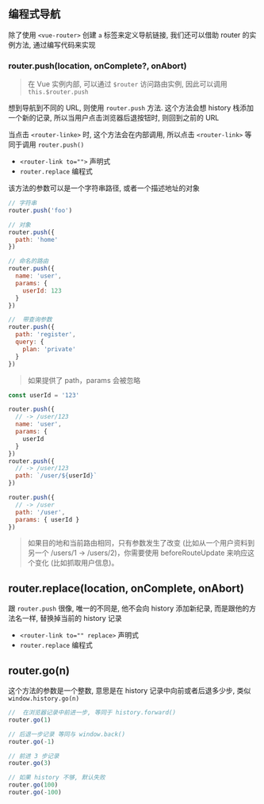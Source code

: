 ## 编程式导航

除了使用 `<vue-router>` 创建 `a` 标签来定义导航链接, 我们还可以借助 router 的实例方法, 通过编写代码来实现

### router.push(location, onComplete?, onAbort)

> 在 Vue 实例内部, 可以通过 `$router` 访问路由实例, 因此可以调用 `this.$router.push`

想到导航到不同的 URL, 则使用 `router.push` 方法. 这个方法会想 history 栈添加一个新的记录, 所以当用户点击浏览器后退按钮时, 则回到之前的 URL

当点击 `<router-linke>` 时, 这个方法会在内部调用, 所以点击 `<router-link>` 等同于调用 `router.push()`

- `<router-link to="">` 声明式
- `router.replace` 编程式

该方法的参数可以是一个字符串路径, 或者一个描述地址的对象

```js
// 字符串
router.push('foo')

// 对象
router.push({
  path: 'home'
})

// 命名的路由
router.push({
  name: 'user',
  params: {
    userId: 123
  }
})

//  带查询参数
router.push({
  path: 'register',
  query: {
    plan: 'private'
  }
})
```

> 如果提供了 path，params 会被忽略

```js
const userId = '123'

router.push({
  // -> /user/123
  name: 'user',
  params: {
    userId
  }
})
router.push({
  // -> /user/123
  path: `/user/${userId}`
})

router.push({
  // -> /user
  path: '/user',
  params: { userId }
})
```

> 如果目的地和当前路由相同，只有参数发生了改变 (比如从一个用户资料到另一个 /users/1 -> /users/2)，你需要使用 beforeRouteUpdate 来响应这个变化 (比如抓取用户信息)。

## router.replace(location, onComplete, onAbort)

跟 `router.push` 很像, 唯一的不同是, 他不会向 history 添加新纪录, 而是跟他的方法名一样, 替换掉当前的 history 记录

- `<router-link to="" replace>` 声明式
- `router.replace` 编程式

## router.go(n)

这个方法的参数是一个整数, 意思是在 history 记录中向前或者后退多少步, 类似 `window.history.go(n)`

```js
//  在浏览器记录中前进一步, 等同于 history.forward()
router.go(1)

// 后退一步记录 等同与 window.back()
router.go(-1)

// 前进 3 步记录
router.go(3)

// 如果 history 不够, 默认失败
router.go(100)
router.go(-100)
```
